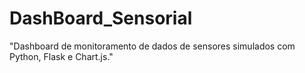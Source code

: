 # DashBoard_Sensorial
"Dashboard de monitoramento de dados de sensores simulados com Python, Flask e Chart.js."
